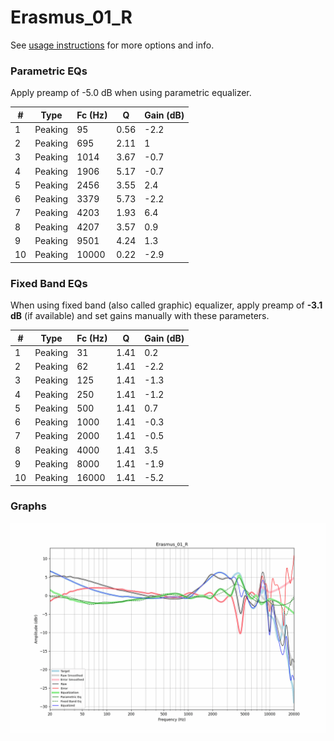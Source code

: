 # Erasmus_01_R
See [usage instructions](https://github.com/jaakkopasanen/AutoEq#usage) for more options and info.

### Parametric EQs
Apply preamp of -5.0 dB when using parametric equalizer.

|   # | Type    |   Fc (Hz) |    Q |   Gain (dB) |
|-----|---------|-----------|------|-------------|
|   1 | Peaking |        95 | 0.56 |        -2.2 |
|   2 | Peaking |       695 | 2.11 |         1   |
|   3 | Peaking |      1014 | 3.67 |        -0.7 |
|   4 | Peaking |      1906 | 5.17 |        -0.7 |
|   5 | Peaking |      2456 | 3.55 |         2.4 |
|   6 | Peaking |      3379 | 5.73 |        -2.2 |
|   7 | Peaking |      4203 | 1.93 |         6.4 |
|   8 | Peaking |      4207 | 3.57 |         0.9 |
|   9 | Peaking |      9501 | 4.24 |         1.3 |
|  10 | Peaking |     10000 | 0.22 |        -2.9 |

### Fixed Band EQs
When using fixed band (also called graphic) equalizer, apply preamp of **-3.1 dB** (if available) and set gains manually with these parameters.

|   # | Type    |   Fc (Hz) |    Q |   Gain (dB) |
|-----|---------|-----------|------|-------------|
|   1 | Peaking |        31 | 1.41 |         0.2 |
|   2 | Peaking |        62 | 1.41 |        -2.2 |
|   3 | Peaking |       125 | 1.41 |        -1.3 |
|   4 | Peaking |       250 | 1.41 |        -1.2 |
|   5 | Peaking |       500 | 1.41 |         0.7 |
|   6 | Peaking |      1000 | 1.41 |        -0.3 |
|   7 | Peaking |      2000 | 1.41 |        -0.5 |
|   8 | Peaking |      4000 | 1.41 |         3.5 |
|   9 | Peaking |      8000 | 1.41 |        -1.9 |
|  10 | Peaking |     16000 | 1.41 |        -5.2 |

### Graphs
![](./Erasmus_01_R.png)

